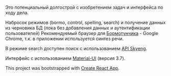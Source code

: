 Это потенциальный долгострой с изобретением задач и интерфейса по ходу дела.

Набросок режимов (bormo, control, spelling, search) и получение данных из черновика БД (пока без добавления данных и аутентификации пользователей)
Рекомендуемый браузер для [Бормотунчика](https://greycat20142017.github.io/bormo/) - Google Chrome, т.к. в приложении используется синтез речи.

В режиме search доступен поиск с использованием [API Skyeng](https://dictionary.skyeng.ru/doc/api/external).

Интерфейс с использованием [Material-UI](https://material-ui.com/) (версия 3.7).

This project was bootstrapped with [Create React App](https://github.com/facebook/create-react-app).
